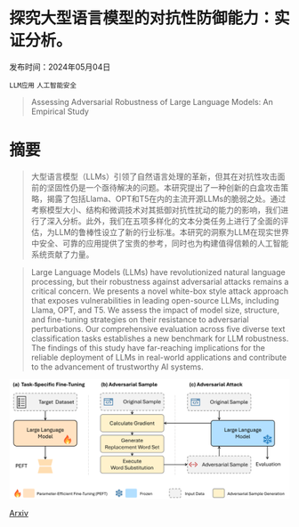 # 探究大型语言模型的对抗性防御能力：实证分析。

发布时间：2024年05月04日

`LLM应用` `人工智能安全`

> Assessing Adversarial Robustness of Large Language Models: An Empirical Study

# 摘要

> 大型语言模型（LLMs）引领了自然语言处理的革新，但其在对抗性攻击面前的坚固性仍是一个亟待解决的问题。本研究提出了一种创新的白盒攻击策略，揭露了包括Llama、OPT和T5在内的主流开源LLMs的脆弱之处。通过考察模型大小、结构和微调技术对其抵御对抗性扰动的能力的影响，我们进行了深入分析。此外，我们在五项多样化的文本分类任务上进行了全面的评估，为LLM的鲁棒性设立了新的行业标准。本研究的洞察为LLM在现实世界中安全、可靠的应用提供了宝贵的参考，同时也为构建值得信赖的人工智能系统贡献了力量。

> Large Language Models (LLMs) have revolutionized natural language processing, but their robustness against adversarial attacks remains a critical concern. We presents a novel white-box style attack approach that exposes vulnerabilities in leading open-source LLMs, including Llama, OPT, and T5. We assess the impact of model size, structure, and fine-tuning strategies on their resistance to adversarial perturbations. Our comprehensive evaluation across five diverse text classification tasks establishes a new benchmark for LLM robustness. The findings of this study have far-reaching implications for the reliable deployment of LLMs in real-world applications and contribute to the advancement of trustworthy AI systems.

![探究大型语言模型的对抗性防御能力：实证分析。](../../../paper_images/2405.02764/x1.png)

[Arxiv](https://arxiv.org/abs/2405.02764)